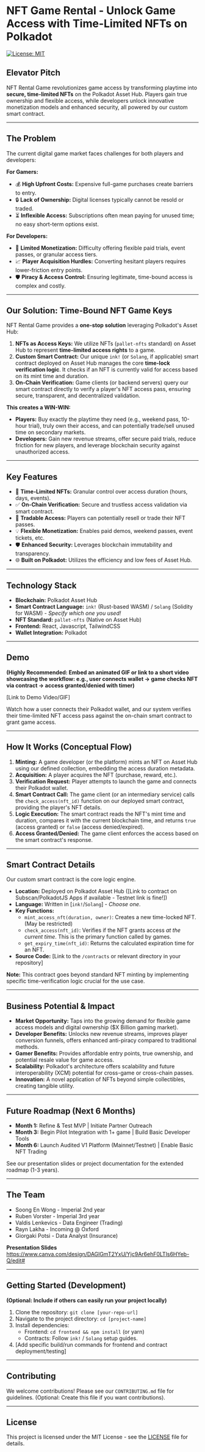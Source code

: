 # NFT Game Rental - Unlock Game Access with Time-Limited NFTs on Polkadot

[![License: MIT](https://img.shields.io/badge/License-MIT-yellow.svg)](https://opensource.org/licenses/MIT)

## Elevator Pitch

NFT Rental Game revolutionizes game access by transforming playtime into **secure, time-limited NFTs** on the Polkadot Asset Hub. Players gain true ownership and flexible access, while developers unlock innovative monetization models and enhanced security, all powered by our custom smart contract.

---

## The Problem

The current digital game market faces challenges for both players and developers:

**For Gamers:**
*   💰 **High Upfront Costs:** Expensive full-game purchases create barriers to entry.
*   🔒 **Lack of Ownership:** Digital licenses typically cannot be resold or traded.
*   ⏳ **Inflexible Access:** Subscriptions often mean paying for unused time; no easy short-term options exist.

**For Developers:**
*   💸 **Limited Monetization:** Difficulty offering flexible paid trials, event passes, or granular access tiers.
*   📈 **Player Acquisition Hurdles:** Converting hesitant players requires lower-friction entry points.
*   🛡️ **Piracy & Access Control:** Ensuring legitimate, time-bound access is complex and costly.

---

## Our Solution: Time-Bound NFT Game Keys

NFT Rental Game provides a **one-stop solution** leveraging Polkadot's Asset Hub:

1.  **NFTs as Access Keys:** We utilize NFTs (`pallet-nfts` standard) on Asset Hub to represent **time-limited access rights** to a game.
2.  **Custom Smart Contract:** Our unique `ink!` (or `Solang`, if applicable) smart contract deployed on Asset Hub manages the core **time-lock verification logic**. It checks if an NFT is currently valid for access based on its mint time and duration.
3.  **On-Chain Verification:** Game clients (or backend servers) query our smart contract directly to verify a player's NFT access pass, ensuring secure, transparent, and decentralized validation.

**This creates a WIN-WIN:**
*   **Players:** Buy exactly the playtime they need (e.g., weekend pass, 10-hour trial), truly own their access, and can potentially trade/sell unused time on secondary markets.
*   **Developers:** Gain new revenue streams, offer secure paid trials, reduce friction for new players, and leverage blockchain security against unauthorized access.

---

## Key Features

*   🔑 **Time-Limited NFTs:** Granular control over access duration (hours, days, events).
*   ✅ **On-Chain Verification:** Secure and trustless access validation via smart contract.
*   🔄 **Tradable Access:** Players can potentially resell or trade their NFT passes.
*   💡 **Flexible Monetization:** Enables paid demos, weekend passes, event tickets, etc.
*   🛡️ **Enhanced Security:** Leverages blockchain immutability and transparency.
*   🌐 **Built on Polkadot:** Utilizes the efficiency and low fees of Asset Hub.

---

## Technology Stack

*   **Blockchain:** Polkadot Asset Hub
*   **Smart Contract Language:** `ink!` (Rust-based WASM) / `Solang` (Solidity for WASM) - *Specify which one you used!*
*   **NFT Standard:** `pallet-nfts` (Native on Asset Hub)
*   **Frontend:** React, Javascript, TailwindCSS
*   **Wallet Integration:** Polkadot

---

## Demo

**(Highly Recommended: Embed an animated GIF or link to a short video showcasing the workflow: e.g., user connects wallet -> game checks NFT via contract -> access granted/denied with timer)**

[Link to Demo Video/GIF]

Watch how a user connects their Polkadot wallet, and our system verifies their time-limited NFT access pass against the on-chain smart contract to grant game access.

---

## How It Works (Conceptual Flow)

1.  **Minting:** A game developer (or the platform) mints an NFT on Asset Hub using our defined collection, embedding the access duration metadata.
2.  **Acquisition:** A player acquires the NFT (purchase, reward, etc.).
3.  **Verification Request:** Player attempts to launch the game and connects their Polkadot wallet.
4.  **Smart Contract Call:** The game client (or an intermediary service) calls the `check_access(nft_id)` function on our deployed smart contract, providing the player's NFT details.
5.  **Logic Execution:** The smart contract reads the NFT's mint time and duration, compares it with the current blockchain time, and returns `true` (access granted) or `false` (access denied/expired).
6.  **Access Granted/Denied:** The game client enforces the access based on the smart contract's response.

---

## Smart Contract Details

Our custom smart contract is the core logic engine.

*   **Location:** Deployed on Polkadot Asset Hub ([Link to contract on Subscan/PolkadotJS Apps if available - Testnet link is fine!])
*   **Language:** Written in [`ink!`/`Solang`] - *Choose one*.
*   **Key Functions:**
    *   `mint_access_nft(duration, owner)`: Creates a new time-locked NFT. (May be restricted)
    *   `check_access(nft_id)`: Verifies if the NFT grants access *at the current time*. This is the primary function called by games.
    *   `get_expiry_time(nft_id)`: Returns the calculated expiration time for an NFT.
*   **Source Code:** [Link to the `/contracts` or relevant directory in your repository]

**Note:** This contract goes beyond standard NFT minting by implementing specific time-verification logic crucial for the use case.

---

## Business Potential & Impact

*   **Market Opportunity:** Taps into the growing demand for flexible game access models and digital ownership ($X Billion gaming market).
*   **Developer Benefits:** Unlocks new revenue streams, improves player conversion funnels, offers enhanced anti-piracy compared to traditional methods.
*   **Gamer Benefits:** Provides affordable entry points, true ownership, and potential resale value for game access.
*   **Scalability:** Polkadot's architecture offers scalability and future interoperability (XCM) potential for cross-game or cross-chain passes.
*   **Innovation:** A novel application of NFTs beyond simple collectibles, creating tangible utility.

---

## Future Roadmap (Next 6 Months)

*   **Month 1:** Refine & Test MVP | Initiate Partner Outreach
*   **Month 3:** Begin Pilot Integration with 1+ game | Build Basic Developer Tools
*   **Month 6:** Launch Audited V1 Platform (Mainnet/Testnet) | Enable Basic NFT Trading

See our presentation slides or project documentation for the extended roadmap (1-3 years).

---

## The Team

*   Soong En Wong - Imperial 2nd year
*   Ruben Vorster - Imperial 3rd year
*   Valdis Lenkevics - Data Engineer (Trading)
*   Rayn Lakha - Incoming @ Oxford
*   Giorgaki Potsi - Data Analyst (Insurance)


**Presentation Slides**
https://www.canva.com/design/DAGlGmT2YxU/Yjc9Ar6ehF0LTls6HYeb-Q/edit#

---

## Getting Started (Development)

**(Optional: Include if others can easily run your project locally)**

1.  Clone the repository: `git clone [your-repo-url]`
2.  Navigate to the project directory: `cd [project-name]`
3.  Install dependencies:
    *   Frontend: `cd frontend && npm install` (or yarn)
    *   Contracts: Follow `ink!` / `Solang` setup guides.
4.  [Add specific build/run commands for frontend and contract deployment/testing]

---

## Contributing

We welcome contributions! Please see our `CONTRIBUTING.md` file for guidelines. (Optional: Create this file if you want contributions).

---

## License

This project is licensed under the MIT License - see the [LICENSE](LICENSE) file for details.

